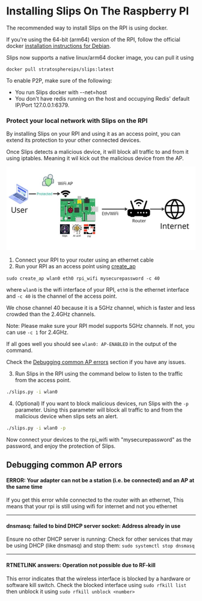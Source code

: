 # Installing Slips On The Raspberry PI

The recommended way to install Slips on the RPI is using docker.

If you're using the 64-bit (arm64) version of the RPI,
follow the official docker [installation instructions for Debian](https://docs.docker.com/engine/install/debian/).

Slips now supports a native linux/arm64 docker image, you can pull it using

    docker pull stratosphereips/slips:latest

To enable P2P, make sure of the following:
* You run Slips docker with --net=host
* You don't have redis running on the host and occupying Redis' default IP/Port 127.0.0.1:6379.

### Protect your local network with Slips on the RPI

By installing Slips on your RPI and using it as an access point,
you can extend its protection to your other connected devices.

Once Slips detects a malicious device, it will block all traffic to and from it using iptables.
Meaning it wil kick out the malicious device from the AP.

![](../images/immune/rpi_as_an_acces_point.jpeg)


1. Connect your RPI to your router using an ethernet cable
2. Run your RPI as an access point using [create_ap](https://github.com/oblique/create_ap)

`sudo create_ap wlan0 eth0 rpi_wifi mysecurepassword -c 40`

where `wlan0` is the wifi interface of your RPI, `eth0` is the ethernet interface and `-c 40` is the channel of the access point.

We chose channel 40 because it is a 5GHz channel, which is faster and less crowded than the 2.4GHz channels.

Note: Please make sure your RPI model supports 5GHz channels. If not, you can use `-c 1` for 2.4GHz.


If all goes well you should see `wlan0: AP-ENABLED` in the output of the command.


Check the [Debugging common AP errors](#debugging-common-ap-errors) section if you have any issues.

3. Run Slips in the RPI using the command below to listen to the traffic from the access point.

```bash
./slips.py -i wlan0
```

4. (Optional) If you want to block malicious devices, run Slips with the `-p` parameter. Using this parameter will
block all traffic to and from the malicious device when slips sets an alert.

```bash
./slips.py -i wlan0 -p
```

Now connect your devices to the rpi_wifi with "mysecurepassword" as the password, and enjoy the protection of Slips.


## Debugging common AP errors


#### ERROR: Your adapter can not be a station (i.e. be connected) and an AP at the same time

If you get this error while connected to the router with an ethernet, This means that your rpi is still using wifi
for internet and not you ethernet

---


#### dnsmasq: failed to bind DHCP server socket: Address already in use

Ensure no other DHCP server is running: Check for other services that may be using DHCP (like dnsmasq) and stop them:
`sudo systemctl stop dnsmasq`

---

#### RTNETLINK answers: Operation not possible due to RF-kill

This error indicates that the wireless interface is blocked by a hardware or software kill switch.
Check the blocked interface using `sudo rfkill list` then unblock it using `sudo rfkill unblock <number>`
